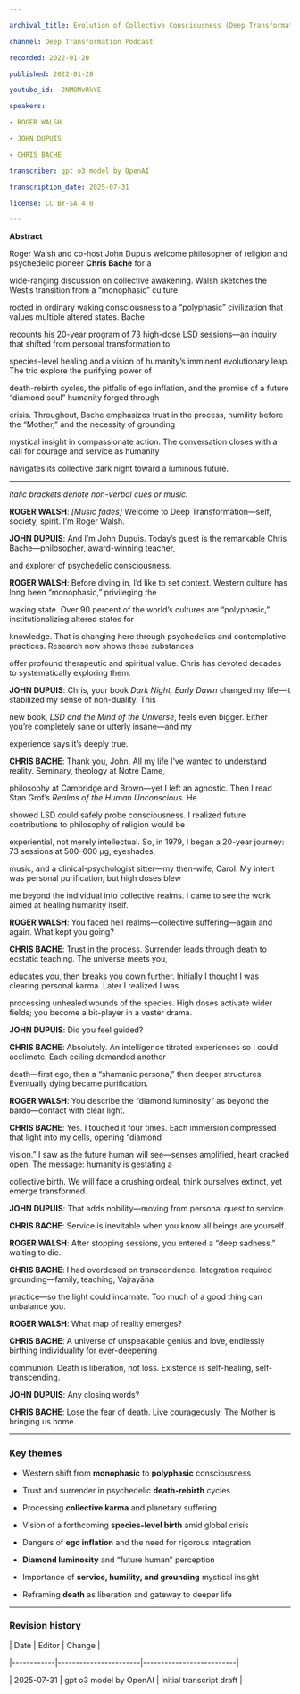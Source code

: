 ```yaml
---

archival_title: Evolution of Collective Consciousness (Deep Transformation Podcast – Part 1)

channel: Deep Transformation Podcast

recorded: 2022-01-20

published: 2022-01-20

youtube_id: -2NMOMvRkYE

speakers:

- ROGER WALSH

- JOHN DUPUIS

- CHRIS BACHE

transcriber: gpt o3 model by OpenAI

transcription_date: 2025-07-31

license: CC BY-SA 4.0

---
```


**Abstract**

Roger Walsh and co-host John Dupuis welcome philosopher of religion and psychedelic pioneer **Chris Bache** for a

wide-ranging discussion on collective awakening. Walsh sketches the West’s transition from a “monophasic” culture

rooted in ordinary waking consciousness to a “polyphasic” civilization that values multiple altered states. Bache

recounts his 20-year program of 73 high-dose LSD sessions—an inquiry that shifted from personal transformation to

species-level healing and a vision of humanity’s imminent evolutionary leap. The trio explore the purifying power of

death-rebirth cycles, the pitfalls of ego inflation, and the promise of a future “diamond soul” humanity forged through

crisis. Throughout, Bache emphasizes trust in the process, humility before the “Mother,” and the necessity of grounding

mystical insight in compassionate action. The conversation closes with a call for courage and service as humanity

navigates its collective dark night toward a luminous future.

---

*italic brackets denote non-verbal cues or music.*

**ROGER WALSH**: *\[Music fades\]* Welcome to Deep Transformation—self, society, spirit. I’m Roger Walsh.

**JOHN DUPUIS**: And I’m John Dupuis. Today’s guest is the remarkable Chris Bache—philosopher, award-winning teacher,

and explorer of psychedelic consciousness.

**ROGER WALSH**: Before diving in, I’d like to set context. Western culture has long been “monophasic,” privileging the

waking state. Over 90 percent of the world’s cultures are “polyphasic,” institutionalizing altered states for

knowledge. That is changing here through psychedelics and contemplative practices. Research now shows these substances

offer profound therapeutic and spiritual value. Chris has devoted decades to systematically exploring them.

**JOHN DUPUIS**: Chris, your book *Dark Night, Early Dawn* changed my life—it stabilized my sense of non-duality. This

new book, *LSD and the Mind of the Universe*, feels even bigger. Either you’re completely sane or utterly insane—and my

experience says it’s deeply true.

**CHRIS BACHE**: Thank you, John. All my life I’ve wanted to understand reality. Seminary, theology at Notre Dame,

philosophy at Cambridge and Brown—yet I left an agnostic. Then I read Stan Grof’s *Realms of the Human Unconscious*. He

showed LSD could safely probe consciousness. I realized future contributions to philosophy of religion would be

experiential, not merely intellectual. So, in 1979, I began a 20-year journey: 73 sessions at 500–600 µg, eyeshades,

music, and a clinical-psychologist sitter—my then-wife, Carol. My intent was personal purification, but high doses blew

me beyond the individual into collective realms. I came to see the work aimed at healing humanity itself.

**ROGER WALSH**: You faced hell realms—collective suffering—again and again. What kept you going?

**CHRIS BACHE**: Trust in the process. Surrender leads through death to ecstatic teaching. The universe meets you,

educates you, then breaks you down further. Initially I thought I was clearing personal karma. Later I realized I was

processing unhealed wounds of the species. High doses activate wider fields; you become a bit-player in a vaster drama.

**JOHN DUPUIS**: Did you feel guided?

**CHRIS BACHE**: Absolutely. An intelligence titrated experiences so I could acclimate. Each ceiling demanded another

death—first ego, then a “shamanic persona,” then deeper structures. Eventually dying became purification.

**ROGER WALSH**: You describe the “diamond luminosity” as beyond the bardo—contact with clear light.

**CHRIS BACHE**: Yes. I touched it four times. Each immersion compressed that light into my cells, opening “diamond

vision.” I saw as the future human will see—senses amplified, heart cracked open. The message: humanity is gestating a

collective birth. We will face a crushing ordeal, think ourselves extinct, yet emerge transformed.

**JOHN DUPUIS**: That adds nobility—moving from personal quest to service.

**CHRIS BACHE**: Service is inevitable when you know all beings are yourself.

**ROGER WALSH**: After stopping sessions, you entered a “deep sadness,” waiting to die.

**CHRIS BACHE**: I had overdosed on transcendence. Integration required grounding—family, teaching, Vajrayāna

practice—so the light could incarnate. Too much of a good thing can unbalance you.

**ROGER WALSH**: What map of reality emerges?

**CHRIS BACHE**: A universe of unspeakable genius and love, endlessly birthing individuality for ever-deepening

communion. Death is liberation, not loss. Existence is self-healing, self-transcending.

**JOHN DUPUIS**: Any closing words?

**CHRIS BACHE**: Lose the fear of death. Live courageously. The Mother is bringing us home.

---

### Key themes

- Western shift from **monophasic** to **polyphasic** consciousness

- Trust and surrender in psychedelic **death-rebirth** cycles

- Processing **collective karma** and planetary suffering

- Vision of a forthcoming **species-level birth** amid global crisis

- Dangers of **ego inflation** and the need for rigorous integration

- **Diamond luminosity** and “future human” perception

- Importance of **service, humility, and grounding** mystical insight

- Reframing **death** as liberation and gateway to deeper life

---

### Revision history

| Date | Editor | Change |

|------------|-----------------------|--------------------------|

| 2025-07-31 | gpt o3 model by OpenAI | Initial transcript draft |
